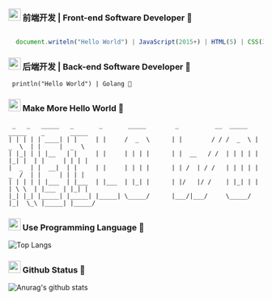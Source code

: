 ### <img src="https://emojis.slackmojis.com/emojis/images/1643514525/5197/party_blob.gif?1643514525"  width="24" /> 前端开发 | Front-end Software Developer :wave:

```javascript

  document.writeln("Hello World") | JavaScript(2015+) | HTML(5) | CSS(3) | Golang 💬

```

### <img src="https://emojis.slackmojis.com/emojis/images/1643514596/5999/meow_party.gif?1643514596"  width="24" /> 后端开发 | Back-end Software Developer :wave:
```golang
 println("Hello World") | Golang 💬
```

### <img src="https://emojis.slackmojis.com/emojis/images/1699659569/74744/huh.gif?1699659569" width="24" /> Make More Hello World :wave:

```
 _   _   _____   _       _       _____        _          __  _____   _____    _       _____  
| | | | | ____| | |     | |     /  _  \      | |        / / /  _  \ |  _  \  | |     |  _  \ 
| |_| | | |__   | |     | |     | | | |      | |  __   / /  | | | | | |_| |  | |     | | | | 
|  _  | |  __|  | |     | |     | | | |      | | /  | / /   | | | | |  _  /  | |     | | | | 
| | | | | |___  | |___  | |___  | |_| |      | |/   |/ /    | |_| | | | \ \  | |___  | |_| | 
|_| |_| |_____| |_____| |_____| \_____/      |___/|___/     \_____/ |_|  \_\ |_____| |_____/ 

```
### <img src="https://emojis.slackmojis.com/emojis/images/1643515192/12068/mild-panic-intensifies.gif?1643515192" width="24"> Use Programming Language :wave:
![Top Langs](https://github-readme-stats.vercel.app/api/top-langs/?username=djkloop&theme=buefy&layout=compact) 

### <img src="https://emojis.slackmojis.com/emojis/images/1666851939/62008/party-github.gif?1666851939" width="24"> Github Status :wave:
![Anurag's github stats](https://github-readme-stats.vercel.app/api?username=djkloop&show_icons=true&theme=vue-dark)


<!--
**djkloop/djkloop** is a ✨ _special_ ✨ repository because its `README.md` (this file) appears on your GitHub profile.

Here are some ideas to get you started:

- 🔭 I’m currently working on ...
- 🌱 I’m currently learning ...
- 👯 I’m looking to collaborate on ...
- 🤔 I’m looking for help with ...
- 💬 Ask me about ...
- 📫 How to reach me: ...
- 😄 Pronouns: ...
- ⚡ Fun fact: ...
-->
